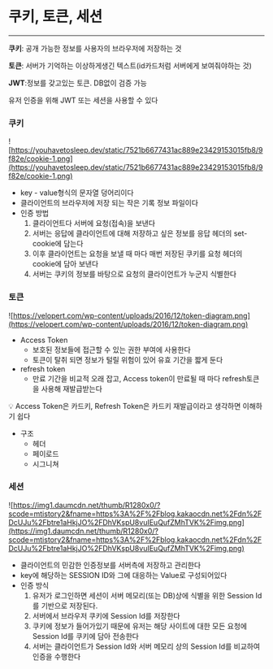 # 쿠키, 토큰, 세션

---

**쿠키**: 공개 가능한 정보를 사용자의 브라우저에 저장하는 것

**토큰**: 서버가 기억하는 이상하게생긴 텍스트(id카드처럼 서버에게 보여줘야하는 것)

**JWT**:정보를 갖고있는 토큰. DB없이 검증 가능

유저 인증을 위해 JWT 또는 세션을 사용할 수 있다

### 쿠키

![https://youhavetosleep.dev/static/7521b6677431ac889e23429153015fb8/9f82e/cookie-1.png](https://youhavetosleep.dev/static/7521b6677431ac889e23429153015fb8/9f82e/cookie-1.png)
- key - value형식의 문자열 덩어리이다
- 클라이언트의 브라우저에 저장 되는 작은 기록 정보 파일이다
- 인증 방법
    1. 클라이언트다 서버에 요청(접속)을 보낸다
    2. 서버는 응답에 클라이언트에 대해 저장하고 싶은 정보를 응답 헤더의 set-cookie에 담는다
    3. 이후 클라이언트는 요청을 보낼 때 마다 매번 저장된 쿠키를 요청 헤더의 cookie에 담아 보낸다
    4. 서버는 쿠키의 정보를 바탕으로 요청의 클라이언트가 누군지 식별한다
        
        

### 토큰

![https://velopert.com/wp-content/uploads/2016/12/token-diagram.png](https://velopert.com/wp-content/uploads/2016/12/token-diagram.png)
- Access Token
    - 보호된 정보들에 접근할 수 있는 권한 부여에 사용한다
    - 토큰이 탈취 되면 정보가 털릴 위험이 있어 유효 기간을 짧게 둔다
- refresh token
    - 만료 기간을 비교적 오래 잡고, Access token이 만료될 때 마다 refresh토큰을 사용해 재발급받는다
    

<aside>
💡 Access Token은 카드키, Refresh Token은 카드키 재발급이라고 생각하면 이해하기 쉽다

</aside>

- 구조
    - 헤더
    - 페이로드
    - 시그니쳐

### 세션

![https://img1.daumcdn.net/thumb/R1280x0/?scode=mtistory2&fname=https%3A%2F%2Fblog.kakaocdn.net%2Fdn%2FDcUJu%2Fbtre1aHkjJO%2FDhVKspU8vuIEuQufZMhTVK%2Fimg.png](https://img1.daumcdn.net/thumb/R1280x0/?scode=mtistory2&fname=https%3A%2F%2Fblog.kakaocdn.net%2Fdn%2FDcUJu%2Fbtre1aHkjJO%2FDhVKspU8vuIEuQufZMhTVK%2Fimg.png)
- 클라이언트의 민감한 인증정보를 서버측에 저장하고 관리한다
- key에 해당하는 SESSION ID와 그에 대응하는 Value로 구성되어있다
- 인증 방식
    1. 유저가 로그인하면 세션이 서버 메모리(또는 DB)상에 식별을 위한 Session Id를 기반으로 저장된다. 
    2. 서버에서 브라우저 쿠키에 Session Id를 저장한다
    3. 쿠키에 정보가 들어가있기 때문에 유저는 해당 사이트에 대한 모든 요청에 Session Id를 쿠키에 담아 전송한다
    4. 서버는 클라이언트가 Session Id와 서버 메모리 상의 Session Id를 비교하여 인증을 수행한다
